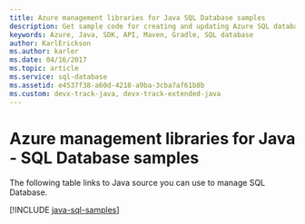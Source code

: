 ```yaml
---
title: Azure management libraries for Java SQL Database samples
description: Get sample code for creating and updating Azure SQL databases using the Azure Management libraries for Java.
keywords: Azure, Java, SDK, API, Maven, Gradle, SQL database
author: KarlErickson
ms.author: karler
ms.date: 04/16/2017
ms.topic: article
ms.service: sql-database
ms.assetid: e4537f38-a60d-4218-a9ba-3cba7af61b8b
ms.custom: devx-track-java, devx-track-extended-java
---
```



# Azure management libraries for Java - SQL Database samples

The following table links to Java source you can use to manage SQL Database.

[!INCLUDE [java-sql-samples](includes/java-sql-samples.md)]
